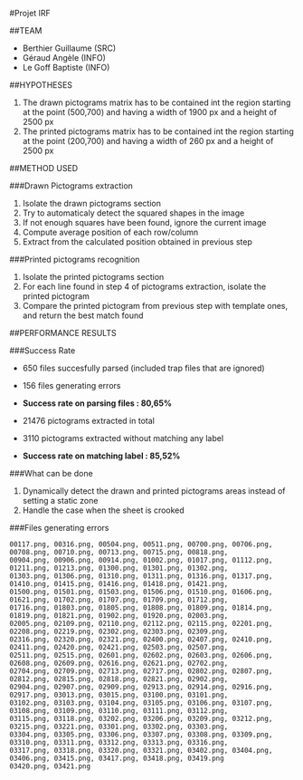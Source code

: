 #Projet IRF

##TEAM
* Berthier Guillaume (SRC)
* Géraud Angèle (INFO)
* Le Goff Baptiste (INFO)

##HYPOTHESES

1. The drawn pictograms matrix has to be contained int the region starting at the point (500,700) and having a width of 1900 px and a height of 2500 px
2. The printed pictograms matrix has to be contained int the region starting at the point (200,700) and having a width of 260 px and a height of 2500 px


##METHOD USED

###Drawn Pictograms extraction

1. Isolate the drawn pictograms section
2. Try to automaticaly detect the squared shapes in the image
3. If not enough squares have been found, ignore the current image
4. Compute average position of each row/column
5. Extract from the calculated position obtained in previous step

###Printed pictograms recognition

1. Isolate the printed pictograms section
2. For each line found in step 4 of pictograms extraction, isolate the printed pictogram
3. Compare the printed pictogram from previous step with template ones, and return the best match found

##PERFORMANCE RESULTS

###Success Rate

* 650 files succesfully parsed (included trap files that are ignored)
* 156 files generating errors
* __Success rate on parsing files : 80,65%__


* 21476 pictograms extracted in total
* 3110 pictograms extracted without matching any label
* __Success rate on matching label : 85,52%__

###What can be done
    
1. Dynamically detect the drawn and printed pictograms areas instead of setting a static zone
2. Handle the case when the sheet is crooked
    

###Files generating errors 

    00117.png, 00316.png, 00504.png, 00511.png, 00700.png, 00706.png, 00708.png, 00710.png, 00713.png, 00715.png, 00818.png,
    00904.png, 00906.png, 00914.png, 01002.png, 01017.png, 01112.png, 01211.png, 01213.png, 01300.png, 01301.png, 01302.png,
    01303.png, 01306.png, 01310.png, 01311.png, 01316.png, 01317.png, 01410.png, 01415.png, 01416.png, 01418.png, 01421.png,
    01500.png, 01501.png, 01503.png, 01506.png, 01510.png, 01606.png, 01621.png, 01702.png, 01707.png, 01709.png, 01712.png,
    01716.png, 01803.png, 01805.png, 01808.png, 01809.png, 01814.png, 01819.png, 01821.png, 01902.png, 01920.png, 02003.png,
    02005.png, 02109.png, 02110.png, 02112.png, 02115.png, 02201.png, 02208.png, 02219.png, 02302.png, 02303.png, 02309.png,
    02316.png, 02320.png, 02321.png, 02400.png, 02407.png, 02410.png, 02411.png, 02420.png, 02421.png, 02503.png, 02507.png,
    02511.png, 02515.png, 02601.png, 02602.png, 02603.png, 02606.png, 02608.png, 02609.png, 02616.png, 02621.png, 02702.png,
    02704.png, 02709.png, 02713.png, 02717.png, 02802.png, 02807.png, 02812.png, 02815.png, 02818.png, 02821.png, 02902.png,
    02904.png, 02907.png, 02909.png, 02913.png, 02914.png, 02916.png, 02917.png, 03013.png, 03015.png, 03100.png, 03101.png,
    03102.png, 03103.png, 03104.png, 03105.png, 03106.png, 03107.png, 03108.png, 03109.png, 03110.png, 03111.png, 03112.png,
    03115.png, 03118.png, 03202.png, 03206.png, 03209.png, 03212.png, 03215.png, 03221.png, 03301.png, 03302.png, 03303.png,
    03304.png, 03305.png, 03306.png, 03307.png, 03308.png, 03309.png, 03310.png, 03311.png, 03312.png, 03313.png, 03316.png,
    03317.png, 03318.png, 03320.png, 03321.png, 03402.png, 03404.png, 03406.png, 03415.png, 03417.png, 03418.png, 03419.png
    03420.png, 03421.png


